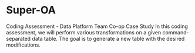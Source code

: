 # Super-OA

Coding Assessment - Data Platform Team Co-op Case Study
In this coding assessment, we will perform various transformations on a given command-separated data table. The goal is to generate a new table with the desired modifications.
